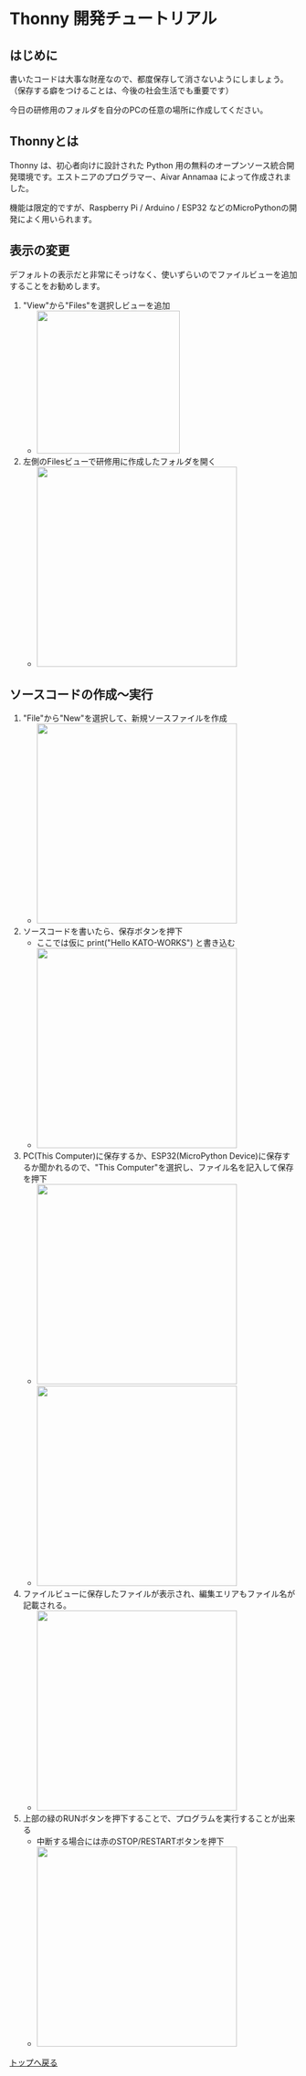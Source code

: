 # Thonny 開発チュートリアル

## はじめに

書いたコードは大事な財産なので、都度保存して消さないようにしましょう。
（保存する癖をつけることは、今後の社会生活でも重要です）

今日の研修用のフォルダを自分のPCの任意の場所に作成してください。

## Thonnyとは

Thonny は、初心者向けに設計された Python 用の無料のオープンソース統合開発環境です。エストニアのプログラマー、Aivar Annamaa によって作成されました。

機能は限定的ですが、Raspberry Pi / Arduino / ESP32 などのMicroPythonの開発によく用いられます。

## 表示の変更

デフォルトの表示だと非常にそっけなく、使いずらいのでファイルビューを追加することをお勧めします。

1. "View"から"Files"を選択しビューを追加
   - <image src="../images/thonny_dev_00.png" width="250px">
1. 左側のFilesビューで研修用に作成したフォルダを開く
   - <image src="../images/thonny_dev_01.png" width="350px">

## ソースコードの作成～実行

1. "File"から"New"を選択して、新規ソースファイルを作成
   - <image src="../images/thonny_dev_02.png" width="350px">
1. ソースコードを書いたら、保存ボタンを押下
   - ここでは仮に print("Hello KATO-WORKS") と書き込む
   - <image src="../images/thonny_dev_03.png" width="350px">
1. PC(This Computer)に保存するか、ESP32(MicroPython Device)に保存するか聞かれるので、"This Computer"を選択し、ファイル名を記入して保存を押下
   - <image src="../images/thonny_dev_04.png" width="350px">
   - <image src="../images/thonny_dev_05.png" width="350px">
1. ファイルビューに保存したファイルが表示され、編集エリアもファイル名が記載される。
   - <image src="../images/thonny_dev_06.png" width="350px">
1. 上部の緑のRUNボタンを押下することで、プログラムを実行することが出来る
   - 中断する場合には赤のSTOP/RESTARTボタンを押下
   - <image src="../images/thonny_dev_07.png" width="350px">

[トップへ戻る](../README.md)
